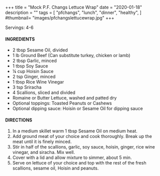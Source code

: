 +++
title = "Mock P.F. Changs Lettuce Wrap"
date = "2020-01-18"
description = ""
tags = [
    "pfchangs",
    "lunch",
    "dinner",
    "healthy",
]
#thumbnail= "images/pfchangslettucewrap.jpg"
+++

Servings: 4-6 <!--more-->

#### INGREDIENTS 

* 2 tbsp Sesame Oil, divided 
* 1 lb Ground Beef (Can substitute turkey, chicken or lamb) 
* 2 tbsp Garlic, minced 
* 1 tbsp Soy Sauce 
* ¼ cup Hoisin Sauce 
* 2 tsp Ginger, minced 
* 1 tbsp Rice Wine Vinegar 
* 3 tsp Sriracha 
* 4 Scallions, sliced and divided
* Romaine or Butter Lettuce, washed and patted dry 
* Optional toppings: Toasted Peanuts or Cashews 
* Optional dipping sauce: Hoisin or Sesame Oil for dipping sauce

#### DIRECTIONS 

1. In a medium skillet warm 1 tbsp Sesame Oil on medium heat. 
2. Add ground meat of your choice and cook thoroughly. Break up the meat until it is finely minced. 
3. Stir in half of the scallions, garlic, soy sauce, hoisin, ginger, rice wine vinegar, and siracha. Mix well. 
4. Cover with a lid and allow mixture to simmer, about 5 min.  
5. Serve on lettuce of your choice and top with the rest of the fresh scallions, sesame oil, Hoisin and peanuts. 
